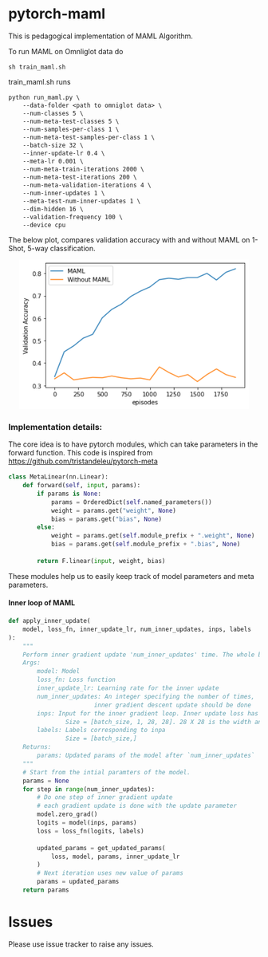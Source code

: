 # pytorch-maml
This is pedagogical implementation of MAML Algorithm.


To run MAML on Omnliglot data do

```
sh train_maml.sh
```
train_maml.sh runs

```shell
python run_maml.py \
    --data-folder <path to omniglot data> \
    --num-classes 5 \
    --num-meta-test-classes 5 \
    --num-samples-per-class 1 \
    --num-meta-test-samples-per-class 1 \
    --batch-size 32 \
    --inner-update-lr 0.4 \
    --meta-lr 0.001 \
    --num-meta-train-iterations 2000 \
    --num-meta-test-iterations 200 \
    --num-meta-validation-iterations 4 \
    --num-inner-updates 1 \
    --meta-test-num-inner-updates 1 \
    --dim-hidden 16 \
    --validation-frequency 100 \
    --device cpu
```


The below plot, compares validation accuracy with and without MAML on 1-Shot, 5-way classification.
<p align="center">
  <img width="460" height="300" src="https://github.com/iamsimha/pytorch-maml/blob/master/logs/maml.png">
</p>

### Implementation details:

The core idea is to have pytorch modules, which can take parameters in the forward function. This code is inspired from https://github.com/tristandeleu/pytorch-meta

```python
class MetaLinear(nn.Linear):
    def forward(self, input, params):
        if params is None:
            params = OrderedDict(self.named_parameters())
            weight = params.get("weight", None)
            bias = params.get("bias", None)
        else:
            weight = params.get(self.module_prefix + ".weight", None)
            bias = params.get(self.module_prefix + ".bias", None)

        return F.linear(input, weight, bias)
```
These modules help us to easily keep track of model parameters and meta parameters.

#### Inner loop of MAML
```python
def apply_inner_update(
    model, loss_fn, inner_update_lr, num_inner_updates, inps, labels
):
    """
    Perform inner gradient update 'num_inner_updates' time. The whole batch is composed of a single task
    Args:
        model: Model
        loss_fn: Loss function
        inner_update_lr: Learning rate for the inner update
        num_inner_updates: An integer specifying the number of times,
                        inner gradient descent update should be done
        inps: Input for the inner gradient loop. Inner update loss has to be calculated on this data
                Size = [batch_size, 1, 28, 28]. 28 X 28 is the width and height of omniglot data
        labels: Labels corresponding to inpa
                Size = [batch_size,]
    Returns:
        params: Updated params of the model after `num_inner_updates`
    """
    # Start from the intial paramters of the model.
    params = None
    for step in range(num_inner_updates):
        # Do one step of inner gradient update
        # each gradient update is done with the update parameter
        model.zero_grad()
        logits = model(inps, params)
        loss = loss_fn(logits, labels)

        updated_params = get_updated_params(
            loss, model, params, inner_update_lr
        )
        # Next iteration uses new value of params
        params = updated_params
    return params
```

# Issues
Please use issue tracker to raise any issues.
